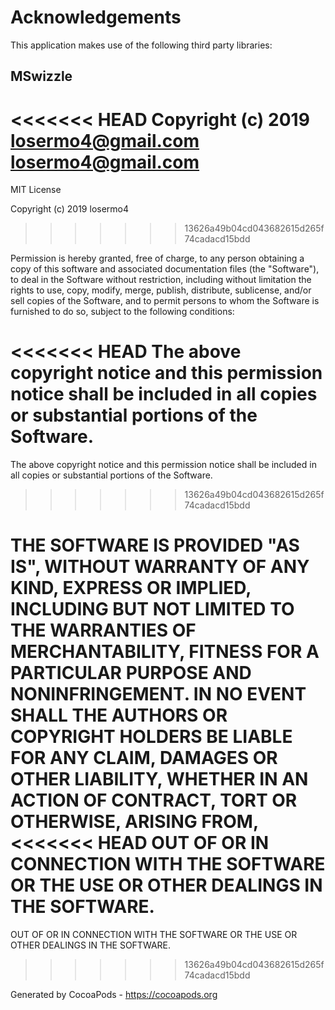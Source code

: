 # Acknowledgements
This application makes use of the following third party libraries:

## MSwizzle

<<<<<<< HEAD
Copyright (c) 2019 losermo4@gmail.com <losermo4@gmail.com>
=======
MIT License

Copyright (c) 2019 losermo4
>>>>>>> 13626a49b04cd043682615d265f74cadacd15bdd

Permission is hereby granted, free of charge, to any person obtaining a copy
of this software and associated documentation files (the "Software"), to deal
in the Software without restriction, including without limitation the rights
to use, copy, modify, merge, publish, distribute, sublicense, and/or sell
copies of the Software, and to permit persons to whom the Software is
furnished to do so, subject to the following conditions:

<<<<<<< HEAD
The above copyright notice and this permission notice shall be included in
all copies or substantial portions of the Software.
=======
The above copyright notice and this permission notice shall be included in all
copies or substantial portions of the Software.
>>>>>>> 13626a49b04cd043682615d265f74cadacd15bdd

THE SOFTWARE IS PROVIDED "AS IS", WITHOUT WARRANTY OF ANY KIND, EXPRESS OR
IMPLIED, INCLUDING BUT NOT LIMITED TO THE WARRANTIES OF MERCHANTABILITY,
FITNESS FOR A PARTICULAR PURPOSE AND NONINFRINGEMENT. IN NO EVENT SHALL THE
AUTHORS OR COPYRIGHT HOLDERS BE LIABLE FOR ANY CLAIM, DAMAGES OR OTHER
LIABILITY, WHETHER IN AN ACTION OF CONTRACT, TORT OR OTHERWISE, ARISING FROM,
<<<<<<< HEAD
OUT OF OR IN CONNECTION WITH THE SOFTWARE OR THE USE OR OTHER DEALINGS IN
THE SOFTWARE.
=======
OUT OF OR IN CONNECTION WITH THE SOFTWARE OR THE USE OR OTHER DEALINGS IN THE
SOFTWARE.
>>>>>>> 13626a49b04cd043682615d265f74cadacd15bdd

Generated by CocoaPods - https://cocoapods.org
